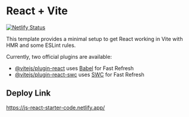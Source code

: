 # React + Vite

[![Netlify Status](https://api.netlify.com/api/v1/badges/2406928f-805a-488e-b696-1f0ba1332464/deploy-status)](https://app.netlify.com/sites/js-react-starter-code/deploys)


This template provides a minimal setup to get React working in Vite with HMR and some ESLint rules.

Currently, two official plugins are available:

- [@vitejs/plugin-react](https://github.com/vitejs/vite-plugin-react/blob/main/packages/plugin-react/README.md) uses [Babel](https://babeljs.io/) for Fast Refresh
- [@vitejs/plugin-react-swc](https://github.com/vitejs/vite-plugin-react-swc) uses [SWC](https://swc.rs/) for Fast Refresh

## Deploy Link

https://js-react-starter-code.netlify.app/
